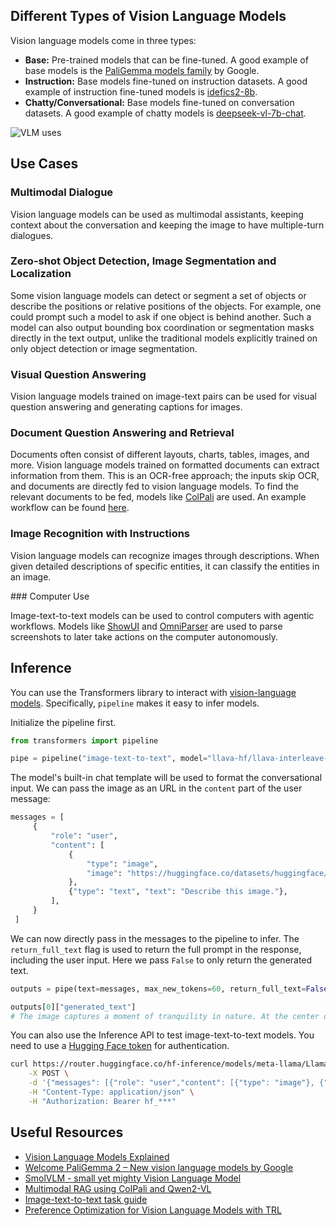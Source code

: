 ## Different Types of Vision Language Models

Vision language models come in three types:

- **Base:** Pre-trained models that can be fine-tuned. A good example of base models is the [PaliGemma models family](https://huggingface.co/models?sort=trending&search=google%2Fpaligemma-3b-pt) by Google.
- **Instruction:** Base models fine-tuned on instruction datasets. A good example of instruction fine-tuned models is [idefics2-8b](https://huggingface.co/HuggingFaceM4/idefics2-8b).
- **Chatty/Conversational:** Base models fine-tuned on conversation datasets. A good example of chatty models is [deepseek-vl-7b-chat](https://huggingface.co/deepseek-ai/deepseek-vl-7b-chat).

![VLM uses](https://huggingface.co/datasets/huggingface/documentation-images/resolve/main/blog/vlm/visual.jpg)

## Use Cases

### Multimodal Dialogue

Vision language models can be used as multimodal assistants, keeping context about the conversation and keeping the image to have multiple-turn dialogues.

### Zero-shot Object Detection, Image Segmentation and Localization

Some vision language models can detect or segment a set of objects or describe the positions or relative positions of the objects. For example, one could prompt such a model to ask if one object is behind another. Such a model can also output bounding box coordination or segmentation masks directly in the text output, unlike the traditional models explicitly trained on only object detection or image segmentation.

### Visual Question Answering

Vision language models trained on image-text pairs can be used for visual question answering and generating captions for images.

### Document Question Answering and Retrieval

Documents often consist of different layouts, charts, tables, images, and more. Vision language models trained on formatted documents can extract information from them. This is an OCR-free approach; the inputs skip OCR, and documents are directly fed to vision language models. To find the relevant documents to be fed, models like [ColPali](https://huggingface.co/blog/manu/colpali) are used. An example workflow can be found [here](https://github.com/merveenoyan/smol-vision/blob/main/ColPali_%2B_Qwen2_VL.ipynb).

### Image Recognition with Instructions

Vision language models can recognize images through descriptions. When given detailed descriptions of specific entities, it can classify the entities in an image.

### Computer Use

Image-text-to-text models can be used to control computers with agentic workflows. Models like [ShowUI](https://huggingface.co/showlab/ShowUI-2B) and [OmniParser](https://huggingface.co/microsoft/OmniParser) are used to parse screenshots to later take actions on the computer autonomously.

## Inference

You can use the Transformers library to interact with [vision-language models](https://huggingface.co/models?pipeline_tag=image-text-to-text&transformers). Specifically, `pipeline` makes it easy to infer models.

Initialize the pipeline first.

```python
from transformers import pipeline

pipe = pipeline("image-text-to-text", model="llava-hf/llava-interleave-qwen-0.5b-hf")
```

The model's built-in chat template will be used to format the conversational input. We can pass the image as an URL in the `content` part of the user message:

```python
messages = [
     {
         "role": "user",
         "content": [
             {
                 "type": "image",
                 "image": "https://huggingface.co/datasets/huggingface/documentation-images/resolve/main/bee.jpg",
             },
             {"type": "text", "text": "Describe this image."},
         ],
     }
 ]

```

We can now directly pass in the messages to the pipeline to infer. The `return_full_text` flag is used to return the full prompt in the response, including the user input. Here we pass `False` to only return the generated text.

```python
outputs = pipe(text=messages, max_new_tokens=60, return_full_text=False)

outputs[0]["generated_text"]
# The image captures a moment of tranquility in nature. At the center of the frame, a pink flower with a yellow center is in full bloom. The flower is surrounded by a cluster of red flowers, their vibrant color contrasting with the pink of the flower. \n\nA black and yellow bee is per
```

You can also use the Inference API to test image-text-to-text models. You need to use a [Hugging Face token](https://huggingface.co/settings/tokens) for authentication.

```bash
curl https://router.huggingface.co/hf-inference/models/meta-llama/Llama-3.2-11B-Vision-Instruct \
	-X POST \
	-d '{"messages": [{"role": "user","content": [{"type": "image"}, {"type": "text", "text": "Can you describe the image?"}]}]}' \
	-H "Content-Type: application/json" \
	-H "Authorization: Bearer hf_***"
```

## Useful Resources

- [Vision Language Models Explained](https://huggingface.co/blog/vlms)
- [Welcome PaliGemma 2 – New vision language models by Google](https://huggingface.co/blog/paligemma2)
- [SmolVLM - small yet mighty Vision Language Model](https://huggingface.co/blog/smolvlm)
- [Multimodal RAG using ColPali and Qwen2-VL](https://github.com/merveenoyan/smol-vision/blob/main/ColPali_%2B_Qwen2_VL.ipynb)
- [Image-text-to-text task guide](https://huggingface.co/tasks/image-text-to-text)
- [Preference Optimization for Vision Language Models with TRL](https://huggingface.co/blog/dpo_vlm)

